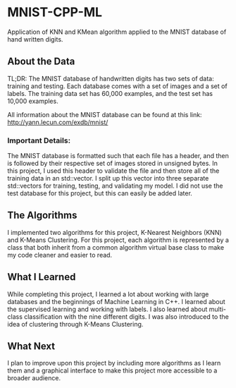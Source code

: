 # MNIST-CPP-ML
Application of KNN and KMean algorithm applied to the MNIST database of hand written digits.

## About the Data
TL;DR: The MNIST database of handwritten digits has two sets of data: training and testing. Each database comes with a set of images and a set of labels. The training data set has 60,000 examples, and the test set has 10,000 examples.

All information about the MNIST database can be found at this link: http://yann.lecun.com/exdb/mnist/

### Important Details:
The MNIST database is formatted such that each file has a header, and then is followed by their respective set of images stored in unsigned bytes. In this project, I used this header to validate the file and then store all of the training data in an std::vector. I split up this vector into three separate std::vectors for training, testing, and validating my model. I did not use the test database for this project, but this can easily be added later.

## The Algorithms
I implemented two algorithms for this project, K-Nearest Neighbors (KNN) and K-Means Clustering. For this project, each algorithm is represented by a class that both inherit from a common algorithm virtual base class to make my code cleaner and easier to read.

## What I Learned
While completing this project, I learned a lot about working with large databases and the beginnings of Machine Learning in C++. I learned about the supervised learning and working with labels. I also learned about multi-class classification with the nine different digits. I was also introduced to the idea of clustering through K-Means Clustering.

## What Next
I plan to improve upon this project by including more algorithms as I learn them and a graphical interface to make this project more accessible to a broader audience.
